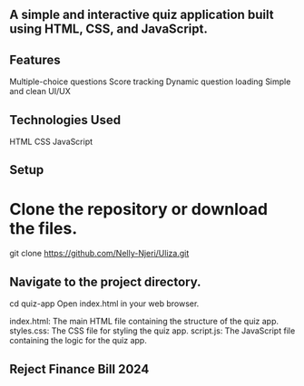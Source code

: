 ## A simple and interactive quiz application built using HTML, CSS, and JavaScript.

## Features

Multiple-choice questions
Score tracking
Dynamic question loading
Simple and clean UI/UX

## Technologies Used
HTML
CSS
JavaScript
## Setup

# Clone the repository or download the files.

git clone https://github.com/Nelly-Njeri/Uliza.git

## Navigate to the project directory.

cd quiz-app
Open index.html in your web browser.

index.html: The main HTML file containing the structure of the quiz app.
styles.css: The CSS file for styling the quiz app.
script.js: The JavaScript file containing the logic for the quiz app.

## Reject Finance Bill 2024